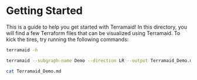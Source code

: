# Getting Started

This is a guide to help you get started with Terramaid! In this directory, you will find a few Terraform files that can be visualized using Terramaid. To kick the tires, try running the following commands:

```sh
terramaid -h
```

```sh
terramaid --subgraph-name Demo --direction LR --output Terramaid_Demo.md
```

```sh
cat Terramaid_Demo.md
```

